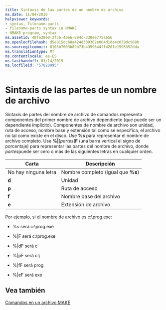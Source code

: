 ```yaml
---
title: Sintaxis de las partes de un nombre de archivo
ms.date: 11/04/2016
helpviewer_keywords:
- syntax, filename-parts
- filename-parts syntax in NMAKE
- NMAKE program, syntax
ms.assetid: 48fe38e0-3f3b-40e6-894c-330ee775a656
ms.openlocfilehash: d5e815dcb8a424d309362e004d1de4c039dc968b
ms.sourcegitcommit: 8105b7003b89b73b4359644ff4281e1595352dda
ms.translationtype: MT
ms.contentlocale: es-ES
ms.lasthandoff: 03/14/2019
ms.locfileid: "57828095"
---
```

# <a name="filename-parts-syntax"></a>Sintaxis de las partes de un nombre de archivo

Sintaxis de partes del nombre de archivo de comandos representa componentes del primer nombre de archivo dependiente (que puede ser un dependiente implícito). Componentes de nombre de archivo son unidad, ruta de acceso, nombre base y extensión tal como se especifica, el archivo no tal como existe en el disco. Use **%s** para representar el nombre de archivo completo. Use **%&#124;**[*partes*]**F** (una barra vertical el signo de porcentaje) para representar las partes del nombre de archivo, donde *partes*puede ser cero o más de las siguientes letras en cualquier orden.

|Carta|Descripción|
|------------|-----------------|
|No hay ninguna letra|Nombre completo (igual que **%s**)|
|**d**|Unidad|
|**p**|Ruta de acceso|
|**f**|Nombre base del archivo|
|**e**|Extensión de archivo|

Por ejemplo, si el nombre de archivo es c:\prog.exe:

- %s será c:\prog.exe

- %&#124;F será c:\prog.exe

- %&#124;dF será c

- %&#124;pF será c:\

- %&#124;fF será prog

- %&#124;eF será exe

## <a name="see-also"></a>Vea también

[Comandos en un archivo MAKE](commands-in-a-makefile.md)
